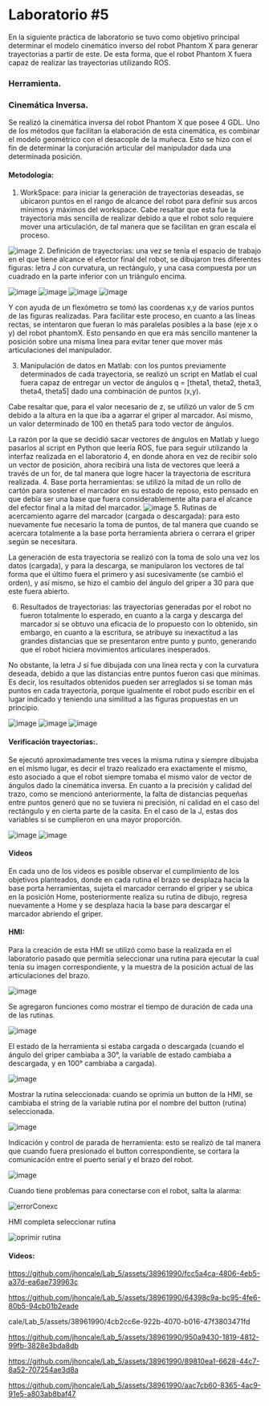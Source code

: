 # Laboratorio #5
En la siguiente práctica de laboratorio se tuvo como objetivo principal determinar el modelo cinemático inverso del robot Phantom X para generar trayectorias a partir de este. De esta forma, que el robot Phantom X fuera capaz de realizar las trayectorias utilizando ROS.
### Herramienta. 


### Cinemática Inversa.
Se realizó la cinemática inversa del robot Phantom X que posee 4 GDL. Uno de los métodos que facilitan la elaboración de esta cinemática, es combinar el modelo geométrico con el desacople de la muñeca. Esto se hizo con el fin de determinar la conjuración articular del manipulador dada una determinada posición.


#### Metodología: 

1.	WorkSpace: para iniciar la generación de trayectorias deseadas, se ubicaron puntos en el rango de alcance del robot para definir sus arcos mínimos y máximos del workspace. Cabe resaltar que esta fue la trayectoria más sencilla de realizar debido a que el robot solo requiere mover una articulación, de tal manera que se facilitan en gran escala el proceso.

![image](https://github.com/jhoncale/Lab_5/assets/38961990/65e6b7e7-7fbf-4418-8593-bb00e708dc7e)
2.	Definición de trayectorias: una vez se tenía el espacio de trabajo en el que tiene alcance el efector final del robot, se dibujaron tres diferentes figuras: letra J con curvatura, un rectángulo, y una casa compuesta por un cuadrado en la parte inferior con un triángulo encima.
  
  
![image](https://github.com/jhoncale/Lab_5/assets/38961990/579051ca-70b6-41e7-9e31-2469451473f5)
![image](https://github.com/jhoncale/Lab_5/assets/38961990/8512a031-fca4-4341-a361-d2b2e9b2a66c)
![image](https://github.com/jhoncale/Lab_5/assets/38961990/e95200eb-e930-46fb-9989-319d689fd57b)
![image](https://github.com/jhoncale/Lab_5/assets/38961990/55b0d5ba-7d44-43ba-8974-0836b4a22675)

Y con ayuda de un flexómetro se tomó las coordenas x,y de varios puntos de las figuras realizadas. Para facilitar este proceso, en cuanto a las lineas rectas, se intentaron que fueran lo más paralelas posibles a la base (eje x o y) del robot phantomX. Esto pensando en que era más sencillo mantener la posición sobre una misma linea para evitar tener que mover más articulaciones del manipulador. 

3.	Manipulación de datos en Matlab: con los puntos previamente determinados de cada trayectoria, se realizó un script en Matlab el cual fuera capaz de entregar un vector de ángulos q = [theta1, theta2, theta3, theta4, theta5] dado una combinación de puntos (x,y). 

Cabe resaltar que, para el valor necesario de z, se utilizó un valor de 5 cm debido a la altura en la que iba a agarrar el griper al marcador. Así mismo, un valor determinado de 100 en theta5 para todo vector de ángulos.  

La razón por la que se decidió sacar vectores de ángulos en Matlab y luego pasarlos al script en Python que leería ROS, fue para seguir utilizando la interfaz realizada en el laboratorio 4, en donde ahora en vez de recibir solo un vector de posición, ahora recibirá una lista de vectores que leerá a través de un for, de tal manera que logre hacer la trayectoria de escritura realizada.
4.	Base porta herramientas: se utilizó la mitad de un rollo de cartón para sostener el marcador en su estado de reposo, esto pensado en que debía ser una base que fuera considerablemente alta para el alcance del efector final a la mitad del marcador.
![image](https://github.com/jhoncale/Lab_5/assets/38961990/953b49bb-3770-406b-ad4b-3e8b48362a6e)
5.	Rutinas de acercamiento agarre del marcador (cargada o descargada): para esto nuevamente fue necesario la toma de puntos, de tal manera que cuando se acercara totalmente a la base porta herramienta abriera o cerrara el griper según se necesitara. 

La generación de esta trayectoria se realizó con la toma de solo una vez los datos (cargada), y para la descarga, se manipularon los vectores de tal forma que el último fuera el primero y así sucesivamente (se cambió el orden), y así mismo, se hizo el cambio del ángulo del griper a 30 para que este fuera abierto. 

6.	Resultados de trayectorias: las trayectorias generadas por el robot no fueron totalmente lo esperado, en cuanto a la carga y descarga del marcador sí se obtuvo una eficacia de lo propuesto con lo obtenido, sin embargo, en cuanto a la escritura, se atribuye su inexactitud a las grandes distancias que se presentaron entre punto y punto, generando que el robot hiciera movimientos articulares inesperados. 

No obstante, la letra J sí fue dibujada con una línea recta y con la curvatura deseada, debido a que las distancias entre puntos fueron casi que mínimas. Es decir, los resultados obtenidos pueden ser arreglados si se toman más puntos en cada trayectoria, porque igualmente el robot pudo escribir en el lugar indicado y teniendo una similitud a las figuras propuestas en un principio. 

![image](https://github.com/jhoncale/Lab_5/assets/38961990/2cda73ee-9a90-4d5e-9b78-21423ad3a02b)
![image](https://github.com/jhoncale/Lab_5/assets/38961990/99d87ad5-0008-4e42-85e9-4caa359f65fe)
![image](https://github.com/jhoncale/Lab_5/assets/38961990/02d09c95-1b30-4fe7-81c8-b59f80234d7f)



#### Verificación trayectorias:.

Se ejecutó aproximadamente tres veces la misma rutina y siempre dibujaba en el mismo lugar, es decir el trazo realizado era exactamente el mismo, esto asociado a que el robot siempre tomaba el mismo valor de vector de ángulos dado la cinemática inversa. 
En cuanto a la precisión y calidad del trazo, como se mencionó anteriormente, la falta de distancias pequeñas entre puntos generó que no se tuviera ni precisión, ni calidad en el caso del rectángulo y en cierta parte de la casita. En el caso de la J, estas dos variables sí se cumplieron en una mayor proporción. 

![image](https://github.com/jhoncale/Lab_5/assets/38961990/5b45ac27-05bd-424e-b798-943d6d0a4a1c)
![image](https://github.com/jhoncale/Lab_5/assets/38961990/559ac8d7-2b00-4b14-8d66-440512cdf55d)



#### Videos
En cada uno de los videos es posible observar el cumplimiento de los objetivos planteados, donde en cada rutina el brazo se desplaza hacia la base porta herramientas, sujeta el marcador cerrando el griper y se ubica en la posición Home, posteriormente realiza su rutina de dibujo, regresa nuevamente a Home y se desplaza hacia la base para descargar el marcador abriendo el griper.


#### HMI:

Para la creación de esta HMI se utilizó como base la realizada en el laboratorio pasado que permitía seleccionar una rutina para ejecutar la cual tenía su imagen correspondiente, y la muestra de la posición actual de las articulaciones del brazo. 
  
  
![image](https://github.com/jhoncale/Lab_5/assets/38961990/114f4dba-da15-4e36-a0ff-a86d447831aa)

Se agregaron funciones como mostrar el tiempo de duración de cada una de las rutinas.
  
  
![image](https://github.com/jhoncale/Lab_5/assets/38961990/152748fe-884c-4852-8090-2ad265012cde)
  
  
El estado de la herramienta si estaba cargada o descargada (cuando el ángulo del griper cambiaba a 30°, la variable de estado cambiaba a descargada, y en 100° cambiaba a cargada).
  
  
![image](https://github.com/jhoncale/Lab_5/assets/38961990/4dfb62e2-1710-4d01-8074-94179fd0c7cf)
  
  
Mostrar la rutina seleccionada: cuando se oprimía un button de la HMI, se cambiaba el string de la variable rutina por el nombre del button (rutina) seleccionada.
  
  
![image](https://github.com/jhoncale/Lab_5/assets/38961990/ea44090b-30df-44a8-b5bb-c90a7269968c)
  
  
Indicación y control de parada de herramienta: esto se realizó de tal manera que cuando fuera presionado el button correspondiente, se cortara la comunicación entre el puerto serial y el brazo del robot. 
  
  
![image](https://github.com/jhoncale/Lab_5/assets/38961990/22933180-0a76-4547-8234-a221a8e32339)
  
  
Cuando tiene problemas para conectarse con el robot, salta la alarma: 
  
  
![errorConexc](https://github.com/jhoncale/Lab_5/assets/38961990/e244eb11-bfb8-4c62-80cb-a3e3117574d2)
  
  
HMI completa seleccionar rutina
  
  
![oprimir rutina](https://github.com/jhoncale/Lab_5/assets/38961990/18c8d4fc-41e9-4bd4-b2c3-2abe7df97f7b)

#### Videos:




https://github.com/jhoncale/Lab_5/assets/38961990/fcc5a4ca-4806-4eb5-a37d-ea6ae739963c



https://github.com/jhoncale/Lab_5/assets/38961990/64398c9a-bc95-4fe6-80b5-94cb01b2eade

cale/Lab_5/assets/38961990/4cb2cc6e-922b-4070-b016-47f3803471fd


https://github.com/jhoncale/Lab_5/assets/38961990/950a9430-1819-4812-99fb-3828e3bda8db




https://github.com/jhoncale/Lab_5/assets/38961990/89810ea1-6628-44c7-8a52-707254ae3d8a





https://github.com/jhoncale/Lab_5/assets/38961990/aac7cb60-8365-4ac9-91e5-a803ab8baf47

